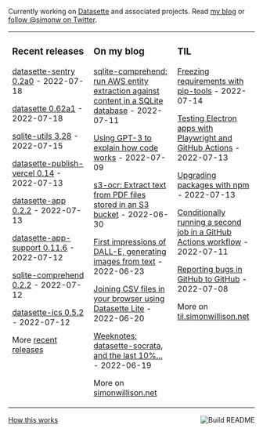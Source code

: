 Currently working on [Datasette](https://datasette.io/) and associated projects. Read [my blog](https://simonwillison.net/) or [follow @simonw on Twitter](https://twitter.com/simonw).

<table><tr><td valign="top" width="33%">

### Recent releases
<!-- recent_releases starts -->
[datasette-sentry 0.2a0](https://github.com/simonw/datasette-sentry/releases/tag/0.2a0) - 2022-07-18

[datasette 0.62a1](https://github.com/simonw/datasette/releases/tag/0.62a1) - 2022-07-18

[sqlite-utils 3.28](https://github.com/simonw/sqlite-utils/releases/tag/3.28) - 2022-07-15

[datasette-publish-vercel 0.14](https://github.com/simonw/datasette-publish-vercel/releases/tag/0.14) - 2022-07-13

[datasette-app 0.2.2](https://github.com/simonw/datasette-app/releases/tag/0.2.2) - 2022-07-13

[datasette-app-support 0.11.6](https://github.com/simonw/datasette-app-support/releases/tag/0.11.6) - 2022-07-12

[sqlite-comprehend 0.2.2](https://github.com/simonw/sqlite-comprehend/releases/tag/0.2.2) - 2022-07-12

[datasette-ics 0.5.2](https://github.com/simonw/datasette-ics/releases/tag/0.5.2) - 2022-07-12
<!-- recent_releases ends -->
More [recent releases](https://github.com/simonw/simonw/blob/main/releases.md)
</td><td valign="top" width="34%">

### On my blog
<!-- blog starts -->
[sqlite-comprehend: run AWS entity extraction against content in a SQLite database](http://simonwillison.net/2022/Jul/11/sqlite-comprehend/) - 2022-07-11

[Using GPT-3 to explain how code works](http://simonwillison.net/2022/Jul/9/gpt-3-explain-code/) - 2022-07-09

[s3-ocr: Extract text from PDF files stored in an S3 bucket](http://simonwillison.net/2022/Jun/30/s3-ocr/) - 2022-06-30

[First impressions of DALL-E, generating images from text](http://simonwillison.net/2022/Jun/23/dall-e/) - 2022-06-23

[Joining CSV files in your browser using Datasette Lite](http://simonwillison.net/2022/Jun/20/datasette-lite-csvs/) - 2022-06-20

[Weeknotes: datasette-socrata, and the last 10%...](http://simonwillison.net/2022/Jun/19/weeknotes/) - 2022-06-19
<!-- blog ends -->
More on [simonwillison.net](https://simonwillison.net/)
</td><td valign="top" width="33%">

### TIL
<!-- tils starts -->
[Freezing requirements with pip-tools](https://til.simonwillison.net/python/pip-tools) - 2022-07-14

[Testing Electron apps with Playwright and GitHub Actions](https://til.simonwillison.net/electron/testing-electron-playwright) - 2022-07-13

[Upgrading packages with npm](https://til.simonwillison.net/npm/upgrading-packages) - 2022-07-13

[Conditionally running a second job in a GitHub Actions workflow](https://til.simonwillison.net/github-actions/conditionally-run-a-second-job) - 2022-07-11

[Reporting bugs in GitHub to GitHub](https://til.simonwillison.net/github/reporting-bugs) - 2022-07-08
<!-- tils ends -->
More on [til.simonwillison.net](https://til.simonwillison.net/)
</td></tr></table>

<a href="https://github.com/simonw/simonw/actions"><img src="https://github.com/simonw/simonw/workflows/Build%20README/badge.svg" align="right" alt="Build README"></a> <a href="https://simonwillison.net/2020/Jul/10/self-updating-profile-readme/">How this works</a>
